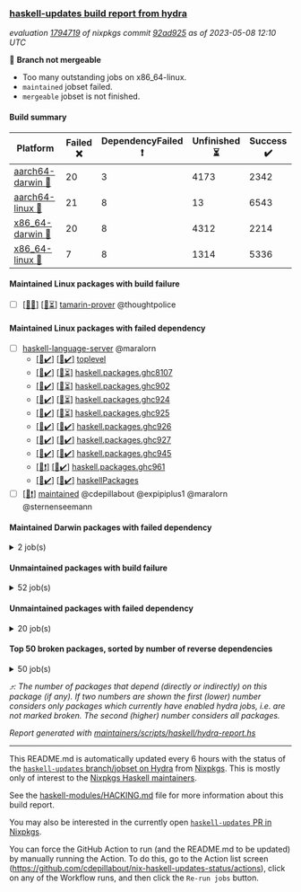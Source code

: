 ### [haskell-updates build report from hydra](https://hydra.nixos.org/jobset/nixpkgs/haskell-updates)
*evaluation [1794719](https://hydra.nixos.org/eval/1794719) of nixpkgs commit [92ad925](https://github.com/NixOS/nixpkgs/commits/92ad9252fd79a990125b28925b0b7c313769aeb9) as of 2023-05-08 12:10 UTC*

:red_circle: **Branch not mergeable**
  * Too many outstanding jobs on x86_64-linux.
  * `maintained` jobset failed.
  * `mergeable` jobset is not finished.

#### Build summary

 | Platform | Failed :x: | DependencyFailed :heavy_exclamation_mark: | Unfinished :hourglass_flowing_sand: | Success :heavy_check_mark: | 
 | --- | --- | --- | --- | --- | 
 | [aarch64-darwin :green_apple:](https://hydra.nixos.org/eval/1794719?filter=.aarch64-darwin) | 20 | 3 | 4173 | 2342 | 
 | [aarch64-linux :iphone:](https://hydra.nixos.org/eval/1794719?filter=.aarch64-linux) | 21 | 8 | 13 | 6543 | 
 | [x86_64-darwin :apple:](https://hydra.nixos.org/eval/1794719?filter=.x86_64-darwin) | 20 | 8 | 4312 | 2214 | 
 | [x86_64-linux :penguin:](https://hydra.nixos.org/eval/1794719?filter=.x86_64-linux) | 7 | 8 | 1314 | 5336 | 
#### Maintained Linux packages with build failure
- [ ] [[:iphone::x:]](https://hydra.nixos.org/build/219206691) [[:penguin::hourglass_flowing_sand:]](https://hydra.nixos.org/build/219211399) [tamarin-prover](https://hydra.nixos.org/eval/1794719?filter=tamarin-prover) @thoughtpolice
#### Maintained Linux packages with failed dependency
- [ ] [haskell-language-server](https://hydra.nixos.org/eval/1794719?filter=haskell-language-server) @maralorn
  - [[:iphone::heavy_check_mark:]](https://hydra.nixos.org/build/219213501) [[:penguin::heavy_check_mark:]](https://hydra.nixos.org/build/219199781) [toplevel](https://hydra.nixos.org/eval/1794719?filter=haskell-language-server)
  - [[:iphone::heavy_check_mark:]](https://hydra.nixos.org/build/219202025) [[:penguin::hourglass_flowing_sand:]](https://hydra.nixos.org/build/219205324) [haskell.packages.ghc8107](https://hydra.nixos.org/eval/1794719?filter=haskell.packages.ghc8107.haskell-language-server)
  - [[:iphone::heavy_check_mark:]](https://hydra.nixos.org/build/219196749) [[:penguin::hourglass_flowing_sand:]](https://hydra.nixos.org/build/219209272) [haskell.packages.ghc902](https://hydra.nixos.org/eval/1794719?filter=haskell.packages.ghc902.haskell-language-server)
  - [[:iphone::heavy_check_mark:]](https://hydra.nixos.org/build/219200573) [[:penguin::hourglass_flowing_sand:]](https://hydra.nixos.org/build/219210820) [haskell.packages.ghc924](https://hydra.nixos.org/eval/1794719?filter=haskell.packages.ghc924.haskell-language-server)
  - [[:iphone::heavy_check_mark:]](https://hydra.nixos.org/build/219215705) [[:penguin::hourglass_flowing_sand:]](https://hydra.nixos.org/build/219214856) [haskell.packages.ghc925](https://hydra.nixos.org/eval/1794719?filter=haskell.packages.ghc925.haskell-language-server)
  - [[:iphone::heavy_check_mark:]](https://hydra.nixos.org/build/219190509) [[:penguin::heavy_check_mark:]](https://hydra.nixos.org/build/219190759) [haskell.packages.ghc926](https://hydra.nixos.org/eval/1794719?filter=haskell.packages.ghc926.haskell-language-server)
  - [[:iphone::heavy_check_mark:]](https://hydra.nixos.org/build/219197283) [[:penguin::heavy_check_mark:]](https://hydra.nixos.org/build/219206872) [haskell.packages.ghc927](https://hydra.nixos.org/eval/1794719?filter=haskell.packages.ghc927.haskell-language-server)
  - [[:iphone::heavy_check_mark:]](https://hydra.nixos.org/build/219214181) [[:penguin::heavy_check_mark:]](https://hydra.nixos.org/build/219199201) [haskell.packages.ghc945](https://hydra.nixos.org/eval/1794719?filter=haskell.packages.ghc945.haskell-language-server)
  - [[:iphone::heavy_exclamation_mark:]](https://hydra.nixos.org/build/219200301) [[:penguin::heavy_check_mark:]](https://hydra.nixos.org/build/219198366) [haskell.packages.ghc961](https://hydra.nixos.org/eval/1794719?filter=haskell.packages.ghc961.haskell-language-server)
  - [[:iphone::heavy_check_mark:]](https://hydra.nixos.org/build/219205960) [[:penguin::heavy_check_mark:]](https://hydra.nixos.org/build/219212256) [haskellPackages](https://hydra.nixos.org/eval/1794719?filter=haskellPackages.haskell-language-server)
- [ ] [[:penguin::heavy_exclamation_mark:]](https://hydra.nixos.org/build/219200213) [maintained](https://hydra.nixos.org/eval/1794719?filter=maintained) @cdepillabout @expipiplus1 @maralorn @sternenseemann
#### Maintained Darwin packages with failed dependency
<details><summary>2 job(s) </summary>

- [ ] [[:green_apple::hourglass_flowing_sand:]](https://hydra.nixos.org/build/219198909) [[:apple::heavy_exclamation_mark:]](https://hydra.nixos.org/build/219189818) [haskellPackages.streamly-archive](https://hydra.nixos.org/eval/1794719?filter=haskellPackages.streamly-archive) @shlok
- [ ] [[:green_apple::hourglass_flowing_sand:]](https://hydra.nixos.org/build/219201038) [[:apple::heavy_exclamation_mark:]](https://hydra.nixos.org/build/219214899) [haskellPackages.streamly-lmdb](https://hydra.nixos.org/eval/1794719?filter=haskellPackages.streamly-lmdb) @shlok
</details>

#### Unmaintained packages with build failure
<details><summary>52 job(s) </summary>

- [ ] [[:green_apple::hourglass_flowing_sand:]](https://hydra.nixos.org/build/219202605) [[:iphone::heavy_check_mark:]](https://hydra.nixos.org/build/219190722) [[:apple::heavy_check_mark:]](https://hydra.nixos.org/build/219209061) [[:penguin::x:]](https://hydra.nixos.org/build/219195171) [haskellPackages.scheduler](https://hydra.nixos.org/eval/1794719?filter=haskellPackages.scheduler)  :arrow_heading_up: 4 | 11
- [ ] [[:green_apple::hourglass_flowing_sand:]](https://hydra.nixos.org/build/219204081) [[:iphone::x:]](https://hydra.nixos.org/build/219208713) [[:apple::heavy_check_mark:]](https://hydra.nixos.org/build/219193602) [[:penguin::heavy_check_mark:]](https://hydra.nixos.org/build/219190208) [haskellPackages.aern2-mp](https://hydra.nixos.org/eval/1794719?filter=haskellPackages.aern2-mp)  :arrow_heading_up: 3 | 6
- [ ] [[:green_apple::hourglass_flowing_sand:]](https://hydra.nixos.org/build/219207130) [[:iphone::x:]](https://hydra.nixos.org/build/219204805) [[:apple::hourglass_flowing_sand:]](https://hydra.nixos.org/build/219205082) [[:penguin::heavy_check_mark:]](https://hydra.nixos.org/build/219198260) [haskellPackages.hw-simd](https://hydra.nixos.org/eval/1794719?filter=haskellPackages.hw-simd)  :arrow_heading_up: 1 | 8
- [ ] [[:green_apple::hourglass_flowing_sand:]](https://hydra.nixos.org/build/219196316) [[:iphone::heavy_check_mark:]](https://hydra.nixos.org/build/219189735) [[:apple::x:]](https://hydra.nixos.org/build/219192979) [[:penguin::heavy_check_mark:]](https://hydra.nixos.org/build/219211138) [haskellPackages.generics-eot](https://hydra.nixos.org/eval/1794719?filter=haskellPackages.generics-eot)  :arrow_heading_up: 1 | 5
- [ ] [[:green_apple::hourglass_flowing_sand:]](https://hydra.nixos.org/build/219215500) [[:iphone::heavy_check_mark:]](https://hydra.nixos.org/build/219208641) [[:apple::x:]](https://hydra.nixos.org/build/219215861) [[:penguin::heavy_check_mark:]](https://hydra.nixos.org/build/219190586) [haskellPackages.inline-r](https://hydra.nixos.org/eval/1794719?filter=haskellPackages.inline-r)  :arrow_heading_up: 1 | 4
- [ ] [[:green_apple::hourglass_flowing_sand:]](https://hydra.nixos.org/build/219215993) [[:iphone::x:]](https://hydra.nixos.org/build/219191433) [[:apple::hourglass_flowing_sand:]](https://hydra.nixos.org/build/219209103) [[:penguin::heavy_check_mark:]](https://hydra.nixos.org/build/219212646) [haskellPackages.long-double](https://hydra.nixos.org/eval/1794719?filter=haskellPackages.long-double)  :arrow_heading_up: 1 | 2
- [ ] [[:green_apple::x:]](https://hydra.nixos.org/build/219192020) [[:iphone::heavy_check_mark:]](https://hydra.nixos.org/build/219212314) [[:apple::hourglass_flowing_sand:]](https://hydra.nixos.org/build/219204856) [[:penguin::heavy_check_mark:]](https://hydra.nixos.org/build/219207109) [haskellPackages.sequence-formats](https://hydra.nixos.org/eval/1794719?filter=haskellPackages.sequence-formats)  :arrow_heading_up: 1 | 2
- [ ] [[:green_apple::hourglass_flowing_sand:]](https://hydra.nixos.org/build/219206799) [[:iphone::heavy_check_mark:]](https://hydra.nixos.org/build/219196636) [[:apple::x:]](https://hydra.nixos.org/build/219193342) [[:penguin::heavy_check_mark:]](https://hydra.nixos.org/build/219193463) [haskellPackages.gi-gdkx11](https://hydra.nixos.org/eval/1794719?filter=haskellPackages.gi-gdkx11)  :arrow_heading_up: 1 | 1
- [ ] [[:green_apple::heavy_check_mark:]](https://hydra.nixos.org/build/219190253) [[:iphone::x:]](https://hydra.nixos.org/build/219191151) [[:apple::hourglass_flowing_sand:]](https://hydra.nixos.org/build/219215961) [[:penguin::heavy_check_mark:]](https://hydra.nixos.org/build/219194229) [haskellPackages.nlopt-haskell](https://hydra.nixos.org/eval/1794719?filter=haskellPackages.nlopt-haskell)  :arrow_heading_up: 1 | 1
- [ ] [[:green_apple::hourglass_flowing_sand:]](https://hydra.nixos.org/build/219199997) [[:iphone::heavy_check_mark:]](https://hydra.nixos.org/build/219215751) [[:apple::x:]](https://hydra.nixos.org/build/219192454) [[:penguin::heavy_check_mark:]](https://hydra.nixos.org/build/219209147) [haskellPackages.openal-ffi](https://hydra.nixos.org/eval/1794719?filter=haskellPackages.openal-ffi)  :arrow_heading_up: 1 | 1
- [ ] [[:green_apple::x:]](https://hydra.nixos.org/build/219190673) [[:iphone::x:]](https://hydra.nixos.org/build/219193350) [[:apple::x:]](https://hydra.nixos.org/build/219211602) [[:penguin::x:]](https://hydra.nixos.org/build/219208055) [haskellPackages.srtree](https://hydra.nixos.org/eval/1794719?filter=haskellPackages.srtree)  :arrow_heading_up: 1 | 1
- [ ] [[:green_apple::hourglass_flowing_sand:]](https://hydra.nixos.org/build/219212037) [[:iphone::x:]](https://hydra.nixos.org/build/219191034) [[:apple::hourglass_flowing_sand:]](https://hydra.nixos.org/build/219196964) [[:penguin::hourglass_flowing_sand:]](https://hydra.nixos.org/build/219209303) [haskellPackages.pretty-diff](https://hydra.nixos.org/eval/1794719?filter=haskellPackages.pretty-diff)  :arrow_heading_up: 0 | 12
- [ ] [[:green_apple::hourglass_flowing_sand:]](https://hydra.nixos.org/build/219205927) [[:iphone::x:]](https://hydra.nixos.org/build/219189897) [[:apple::hourglass_flowing_sand:]](https://hydra.nixos.org/build/219205193) [[:penguin::heavy_check_mark:]](https://hydra.nixos.org/build/219206513) [haskellPackages.freetype2](https://hydra.nixos.org/eval/1794719?filter=haskellPackages.freetype2)  :arrow_heading_up: 0 | 11
- [ ] [[:green_apple::hourglass_flowing_sand:]](https://hydra.nixos.org/build/219201533) [[:iphone::heavy_check_mark:]](https://hydra.nixos.org/build/219194735) [[:apple::x:]](https://hydra.nixos.org/build/219192301) [[:penguin::hourglass_flowing_sand:]](https://hydra.nixos.org/build/219215994) [haskellPackages.llvm-tf](https://hydra.nixos.org/eval/1794719?filter=haskellPackages.llvm-tf)  :arrow_heading_up: 0 | 6
- [ ] [[:green_apple::x:]](https://hydra.nixos.org/build/219192860) [[:iphone::heavy_check_mark:]](https://hydra.nixos.org/build/219206695) [[:apple::hourglass_flowing_sand:]](https://hydra.nixos.org/build/219194698) [[:penguin::heavy_check_mark:]](https://hydra.nixos.org/build/219205972) [haskellPackages.pipes-zlib](https://hydra.nixos.org/eval/1794719?filter=haskellPackages.pipes-zlib)  :arrow_heading_up: 0 | 5
- [ ] [[:green_apple::x:]](https://hydra.nixos.org/build/219209246) [[:iphone::heavy_check_mark:]](https://hydra.nixos.org/build/219206311) [[:apple::hourglass_flowing_sand:]](https://hydra.nixos.org/build/219204472) [[:penguin::heavy_check_mark:]](https://hydra.nixos.org/build/219203864) [haskellPackages.gauge](https://hydra.nixos.org/eval/1794719?filter=haskellPackages.gauge)  :arrow_heading_up: 0 | 3
- [ ] [[:green_apple::hourglass_flowing_sand:]](https://hydra.nixos.org/build/219204723) [[:iphone::x:]](https://hydra.nixos.org/build/219192031) [[:apple::hourglass_flowing_sand:]](https://hydra.nixos.org/build/219198544) [[:penguin::heavy_check_mark:]](https://hydra.nixos.org/build/219201619) [haskellPackages.picosat](https://hydra.nixos.org/eval/1794719?filter=haskellPackages.picosat)  :arrow_heading_up: 0 | 3
- [ ] [[:green_apple::x:]](https://hydra.nixos.org/build/219194263) [[:iphone::heavy_check_mark:]](https://hydra.nixos.org/build/219194130) [[:apple::hourglass_flowing_sand:]](https://hydra.nixos.org/build/219204734) [[:penguin::heavy_check_mark:]](https://hydra.nixos.org/build/219207764) [haskellPackages.LibZip](https://hydra.nixos.org/eval/1794719?filter=haskellPackages.LibZip)  :arrow_heading_up: 0 | 2
- [ ] [[:green_apple::hourglass_flowing_sand:]](https://hydra.nixos.org/build/219203664) [[:iphone::x:]](https://hydra.nixos.org/build/219190477) [[:apple::hourglass_flowing_sand:]](https://hydra.nixos.org/build/219206109) [[:penguin::hourglass_flowing_sand:]](https://hydra.nixos.org/build/219212917) [haskellPackages.quic](https://hydra.nixos.org/eval/1794719?filter=haskellPackages.quic)  :arrow_heading_up: 0 | 2
- [ ] [[:green_apple::x:]](https://hydra.nixos.org/build/219191152) [[:iphone::heavy_check_mark:]](https://hydra.nixos.org/build/219215000) [[:apple::hourglass_flowing_sand:]](https://hydra.nixos.org/build/219194365) [[:penguin::heavy_check_mark:]](https://hydra.nixos.org/build/219200620) [haskellPackages.huckleberry](https://hydra.nixos.org/eval/1794719?filter=haskellPackages.huckleberry)  :arrow_heading_up: 0 | 1
- [ ] [[:green_apple::hourglass_flowing_sand:]](https://hydra.nixos.org/build/219196476) [[:iphone::heavy_check_mark:]](https://hydra.nixos.org/build/219192587) [[:apple::x:]](https://hydra.nixos.org/build/219192372) [[:penguin::heavy_check_mark:]](https://hydra.nixos.org/build/219202252) [haskellPackages.select](https://hydra.nixos.org/eval/1794719?filter=haskellPackages.select)  :arrow_heading_up: 0 | 1
- [ ] [[:green_apple::hourglass_flowing_sand:]](https://hydra.nixos.org/build/219201355) [[:iphone::x:]](https://hydra.nixos.org/build/219202163) [[:apple::heavy_check_mark:]](https://hydra.nixos.org/build/219191569) [[:penguin::heavy_check_mark:]](https://hydra.nixos.org/build/219203507) [haskellPackages.simple-vec3](https://hydra.nixos.org/eval/1794719?filter=haskellPackages.simple-vec3)  :arrow_heading_up: 0 | 1
- [ ] [[:green_apple::hourglass_flowing_sand:]](https://hydra.nixos.org/build/219198944) [[:iphone::x:]](https://hydra.nixos.org/build/219202918) [[:apple::hourglass_flowing_sand:]](https://hydra.nixos.org/build/219196188) [[:penguin::heavy_check_mark:]](https://hydra.nixos.org/build/219194107) [haskellPackages.HsASA](https://hydra.nixos.org/eval/1794719?filter=haskellPackages.HsASA) 
- [ ] [[:green_apple::hourglass_flowing_sand:]](https://hydra.nixos.org/build/219209221) [[:iphone::x:]](https://hydra.nixos.org/build/219214358) [[:apple::hourglass_flowing_sand:]](https://hydra.nixos.org/build/219213448) [[:penguin::hourglass_flowing_sand:]](https://hydra.nixos.org/build/219209527) [haskellPackages.directory-ospath-streaming](https://hydra.nixos.org/eval/1794719?filter=haskellPackages.directory-ospath-streaming) 
- [ ] [[:green_apple::x:]](https://hydra.nixos.org/build/219192477) [[:iphone::x:]](https://hydra.nixos.org/build/219200819) [[:apple::hourglass_flowing_sand:]](https://hydra.nixos.org/build/219196111) [[:penguin::x:]](https://hydra.nixos.org/build/219207076) [haskellPackages.disco](https://hydra.nixos.org/eval/1794719?filter=haskellPackages.disco) 
- [ ] [[:green_apple::hourglass_flowing_sand:]](https://hydra.nixos.org/build/219213237) [[:iphone::x:]](https://hydra.nixos.org/build/219211810) [[:apple::x:]](https://hydra.nixos.org/build/219190157) [[:penguin::heavy_check_mark:]](https://hydra.nixos.org/build/219191656) [haskellPackages.env-extra](https://hydra.nixos.org/eval/1794719?filter=haskellPackages.env-extra) 
- [ ] [[:green_apple::x:]](https://hydra.nixos.org/build/219192415) [[:iphone::heavy_check_mark:]](https://hydra.nixos.org/build/219199500) [[:apple::hourglass_flowing_sand:]](https://hydra.nixos.org/build/219203306) [[:penguin::heavy_check_mark:]](https://hydra.nixos.org/build/219203757) [haskellPackages.executable-hash](https://hydra.nixos.org/eval/1794719?filter=haskellPackages.executable-hash) 
- [ ] [[:green_apple::x:]](https://hydra.nixos.org/build/219190165) [[:iphone::heavy_check_mark:]](https://hydra.nixos.org/build/219202338) [[:apple::hourglass_flowing_sand:]](https://hydra.nixos.org/build/219197099) [[:penguin::heavy_check_mark:]](https://hydra.nixos.org/build/219190263) [haskellPackages.gerrit](https://hydra.nixos.org/eval/1794719?filter=haskellPackages.gerrit) 
- [ ] [[:green_apple::hourglass_flowing_sand:]](https://hydra.nixos.org/build/219202470) [[:apple::x:]](https://hydra.nixos.org/build/219191354) [haskellPackages.gi-gtkosxapplication](https://hydra.nixos.org/eval/1794719?filter=haskellPackages.gi-gtkosxapplication) 
- [ ] [[:iphone::x:]](https://hydra.nixos.org/build/219207854) [[:penguin::x:]](https://hydra.nixos.org/build/219202050) [haskellPackages.grid-proto](https://hydra.nixos.org/eval/1794719?filter=haskellPackages.grid-proto) 
- [ ] [[:green_apple::x:]](https://hydra.nixos.org/build/219191406) [[:apple::x:]](https://hydra.nixos.org/build/219189552) [haskellPackages.gtk-mac-integration](https://hydra.nixos.org/eval/1794719?filter=haskellPackages.gtk-mac-integration) 
- [ ] [[:green_apple::x:]](https://hydra.nixos.org/build/219193740) [[:iphone::heavy_check_mark:]](https://hydra.nixos.org/build/219193395) [[:apple::hourglass_flowing_sand:]](https://hydra.nixos.org/build/219211864) [[:penguin::heavy_check_mark:]](https://hydra.nixos.org/build/219192245) [haskellPackages.highlight](https://hydra.nixos.org/eval/1794719?filter=haskellPackages.highlight) 
- [ ] [[:green_apple::hourglass_flowing_sand:]](https://hydra.nixos.org/build/219214703) [[:iphone::heavy_check_mark:]](https://hydra.nixos.org/build/219199173) [[:apple::x:]](https://hydra.nixos.org/build/219189747) [[:penguin::hourglass_flowing_sand:]](https://hydra.nixos.org/build/219214199) [haskellPackages.hinotify-conduit](https://hydra.nixos.org/eval/1794719?filter=haskellPackages.hinotify-conduit) 
- [ ] [[:green_apple::hourglass_flowing_sand:]](https://hydra.nixos.org/build/219205314) [[:iphone::x:]](https://hydra.nixos.org/build/219190025) [[:apple::hourglass_flowing_sand:]](https://hydra.nixos.org/build/219212170) [[:penguin::hourglass_flowing_sand:]](https://hydra.nixos.org/build/219211547) [haskellPackages.hjugement](https://hydra.nixos.org/eval/1794719?filter=haskellPackages.hjugement) 
- [ ] [[:green_apple::hourglass_flowing_sand:]](https://hydra.nixos.org/build/219201325) [[:iphone::heavy_check_mark:]](https://hydra.nixos.org/build/219215937) [[:apple::x:]](https://hydra.nixos.org/build/219193922) [[:penguin::hourglass_flowing_sand:]](https://hydra.nixos.org/build/219209836) [haskellPackages.hsshellscript](https://hydra.nixos.org/eval/1794719?filter=haskellPackages.hsshellscript) 
- [ ] [[:green_apple::x:]](https://hydra.nixos.org/build/219190252) [[:iphone::heavy_check_mark:]](https://hydra.nixos.org/build/219216116) [[:apple::hourglass_flowing_sand:]](https://hydra.nixos.org/build/219207799) [[:penguin::hourglass_flowing_sand:]](https://hydra.nixos.org/build/219215788) [haskellPackages.hunspell-hs](https://hydra.nixos.org/eval/1794719?filter=haskellPackages.hunspell-hs) 
- [ ] [[:green_apple::x:]](https://hydra.nixos.org/build/219193243) [[:iphone::heavy_check_mark:]](https://hydra.nixos.org/build/219207219) [[:apple::hourglass_flowing_sand:]](https://hydra.nixos.org/build/219202172) [[:penguin::hourglass_flowing_sand:]](https://hydra.nixos.org/build/219209701) [haskellPackages.interprocess](https://hydra.nixos.org/eval/1794719?filter=haskellPackages.interprocess) 
- [ ] [[:green_apple::hourglass_flowing_sand:]](https://hydra.nixos.org/build/219195083) [[:iphone::heavy_check_mark:]](https://hydra.nixos.org/build/219206669) [[:apple::x:]](https://hydra.nixos.org/build/219192842) [[:penguin::heavy_check_mark:]](https://hydra.nixos.org/build/219207916) [haskellPackages.intricacy](https://hydra.nixos.org/eval/1794719?filter=haskellPackages.intricacy) 
- [ ] [[:green_apple::x:]](https://hydra.nixos.org/build/219194138) [[:iphone::x:]](https://hydra.nixos.org/build/219195478) [[:apple::hourglass_flowing_sand:]](https://hydra.nixos.org/build/219204451) [[:penguin::x:]](https://hydra.nixos.org/build/219196681) [haskellPackages.ldap-client-og](https://hydra.nixos.org/eval/1794719?filter=haskellPackages.ldap-client-og) 
- [ ] [[:green_apple::x:]](https://hydra.nixos.org/build/219193533) [[:iphone::heavy_check_mark:]](https://hydra.nixos.org/build/219215289) [[:apple::hourglass_flowing_sand:]](https://hydra.nixos.org/build/219203968) [[:penguin::heavy_check_mark:]](https://hydra.nixos.org/build/219205633) [haskellPackages.linux-framebuffer](https://hydra.nixos.org/eval/1794719?filter=haskellPackages.linux-framebuffer) 
- [ ] [[:green_apple::hourglass_flowing_sand:]](https://hydra.nixos.org/build/219210787) [[:iphone::heavy_check_mark:]](https://hydra.nixos.org/build/219192142) [[:apple::x:]](https://hydra.nixos.org/build/219193121) [[:penguin::heavy_check_mark:]](https://hydra.nixos.org/build/219207095) [haskellPackages.memzero](https://hydra.nixos.org/eval/1794719?filter=haskellPackages.memzero) 
- [ ] [[:green_apple::hourglass_flowing_sand:]](https://hydra.nixos.org/build/219198619) [[:iphone::heavy_check_mark:]](https://hydra.nixos.org/build/219210740) [[:apple::x:]](https://hydra.nixos.org/build/219189870) [[:penguin::heavy_check_mark:]](https://hydra.nixos.org/build/219195276) [haskellPackages.persistent-pagination](https://hydra.nixos.org/eval/1794719?filter=haskellPackages.persistent-pagination) 
- [ ] [[:green_apple::x:]](https://hydra.nixos.org/build/219192100) [[:iphone::heavy_check_mark:]](https://hydra.nixos.org/build/219211894) [[:apple::hourglass_flowing_sand:]](https://hydra.nixos.org/build/219197768) [[:penguin::heavy_check_mark:]](https://hydra.nixos.org/build/219191440) [haskellPackages.posix-timer](https://hydra.nixos.org/eval/1794719?filter=haskellPackages.posix-timer) 
- [ ] [[:green_apple::hourglass_flowing_sand:]](https://hydra.nixos.org/build/219205604) [[:iphone::heavy_check_mark:]](https://hydra.nixos.org/build/219216439) [[:apple::x:]](https://hydra.nixos.org/build/219192865) [[:penguin::heavy_check_mark:]](https://hydra.nixos.org/build/219207563) [haskellPackages.powerqueue-distributed](https://hydra.nixos.org/eval/1794719?filter=haskellPackages.powerqueue-distributed) 
- [ ] [[:green_apple::hourglass_flowing_sand:]](https://hydra.nixos.org/build/219212431) [[:iphone::heavy_check_mark:]](https://hydra.nixos.org/build/219191192) [[:apple::x:]](https://hydra.nixos.org/build/219191566) [[:penguin::heavy_check_mark:]](https://hydra.nixos.org/build/219195374) [haskellPackages.sandwich-webdriver](https://hydra.nixos.org/eval/1794719?filter=haskellPackages.sandwich-webdriver) 
- [ ] [[:green_apple::x:]](https://hydra.nixos.org/build/219190255) [[:iphone::heavy_check_mark:]](https://hydra.nixos.org/build/219206825) [[:apple::x:]](https://hydra.nixos.org/build/219191709) [[:penguin::hourglass_flowing_sand:]](https://hydra.nixos.org/build/219210029) [haskellPackages.servant-serialization](https://hydra.nixos.org/eval/1794719?filter=haskellPackages.servant-serialization) 
- [ ] [[:green_apple::x:]](https://hydra.nixos.org/build/219189931) [[:iphone::x:]](https://hydra.nixos.org/build/219204166) [[:apple::hourglass_flowing_sand:]](https://hydra.nixos.org/build/219213351) [[:penguin::x:]](https://hydra.nixos.org/build/219201570) [haskellPackages.unbound-kind-generics](https://hydra.nixos.org/eval/1794719?filter=haskellPackages.unbound-kind-generics) 
- [ ] [[:green_apple::hourglass_flowing_sand:]](https://hydra.nixos.org/build/219212155) [[:iphone::x:]](https://hydra.nixos.org/build/219202720) [[:apple::hourglass_flowing_sand:]](https://hydra.nixos.org/build/219195179) [[:penguin::x:]](https://hydra.nixos.org/build/219206235) [haskellPackages.wai-problem-details](https://hydra.nixos.org/eval/1794719?filter=haskellPackages.wai-problem-details) 
- [ ] [[:green_apple::hourglass_flowing_sand:]](https://hydra.nixos.org/build/219215362) [[:iphone::x:]](https://hydra.nixos.org/build/219206704) [[:apple::heavy_check_mark:]](https://hydra.nixos.org/build/219191968) [[:penguin::hourglass_flowing_sand:]](https://hydra.nixos.org/build/219214633) [haskellPackages.x86-64bit](https://hydra.nixos.org/eval/1794719?filter=haskellPackages.x86-64bit) 
- [ ] [[:green_apple::x:]](https://hydra.nixos.org/build/219192633) [[:iphone::heavy_check_mark:]](https://hydra.nixos.org/build/219216010) [[:apple::x:]](https://hydra.nixos.org/build/219192137) [[:penguin::heavy_check_mark:]](https://hydra.nixos.org/build/219204979) [haskellPackages.xmonad-utils](https://hydra.nixos.org/eval/1794719?filter=haskellPackages.xmonad-utils) 
- [ ] [[:green_apple::x:]](https://hydra.nixos.org/build/219190389) [[:iphone::heavy_check_mark:]](https://hydra.nixos.org/build/219210694) [[:apple::hourglass_flowing_sand:]](https://hydra.nixos.org/build/219195067) [[:penguin::heavy_check_mark:]](https://hydra.nixos.org/build/219200883) [haskellPackages.yoga](https://hydra.nixos.org/eval/1794719?filter=haskellPackages.yoga) 
- [ ] [[:green_apple::hourglass_flowing_sand:]](https://hydra.nixos.org/build/219216242) [[:iphone::heavy_check_mark:]](https://hydra.nixos.org/build/219209436) [[:apple::x:]](https://hydra.nixos.org/build/219192932) [[:penguin::hourglass_flowing_sand:]](https://hydra.nixos.org/build/219210439) [haskellPackages.zxcvbn-c](https://hydra.nixos.org/eval/1794719?filter=haskellPackages.zxcvbn-c) 
</details>

#### Unmaintained packages with failed dependency
<details><summary>20 job(s) </summary>

- [ ] [[:green_apple::hourglass_flowing_sand:]](https://hydra.nixos.org/build/219202417) [[:iphone::heavy_check_mark:]](https://hydra.nixos.org/build/219205902) [[:apple::heavy_check_mark:]](https://hydra.nixos.org/build/219195870) [[:penguin::heavy_exclamation_mark:]](https://hydra.nixos.org/build/219214918) [haskellPackages.massiv](https://hydra.nixos.org/eval/1794719?filter=haskellPackages.massiv)  :arrow_heading_up: 3 | 9
- [ ] [[:green_apple::hourglass_flowing_sand:]](https://hydra.nixos.org/build/219206562) [[:iphone::heavy_check_mark:]](https://hydra.nixos.org/build/219192174) [[:apple::heavy_check_mark:]](https://hydra.nixos.org/build/219204394) [[:penguin::heavy_exclamation_mark:]](https://hydra.nixos.org/build/219209323) [haskellPackages.Color](https://hydra.nixos.org/eval/1794719?filter=haskellPackages.Color)  :arrow_heading_up: 2 | 8
- [ ] [[:green_apple::hourglass_flowing_sand:]](https://hydra.nixos.org/build/219194993) [[:iphone::heavy_exclamation_mark:]](https://hydra.nixos.org/build/219199969) [[:apple::hourglass_flowing_sand:]](https://hydra.nixos.org/build/219199913) [[:penguin::heavy_check_mark:]](https://hydra.nixos.org/build/219209796) [haskellPackages.aern2-real](https://hydra.nixos.org/eval/1794719?filter=haskellPackages.aern2-real)  :arrow_heading_up: 2 | 4
- [ ] [[:green_apple::hourglass_flowing_sand:]](https://hydra.nixos.org/build/219199524) [[:iphone::heavy_exclamation_mark:]](https://hydra.nixos.org/build/219205352) [[:apple::hourglass_flowing_sand:]](https://hydra.nixos.org/build/219208265) [[:penguin::heavy_check_mark:]](https://hydra.nixos.org/build/219190015) [haskellPackages.aern2-fun](https://hydra.nixos.org/eval/1794719?filter=haskellPackages.aern2-fun)  :arrow_heading_up: 1 | 3
- [ ] [[:green_apple::hourglass_flowing_sand:]](https://hydra.nixos.org/build/219208152) [[:iphone::heavy_check_mark:]](https://hydra.nixos.org/build/219204220) [[:apple::hourglass_flowing_sand:]](https://hydra.nixos.org/build/219203971) [[:penguin::heavy_exclamation_mark:]](https://hydra.nixos.org/build/219192470) [haskellPackages.chart-svg](https://hydra.nixos.org/eval/1794719?filter=haskellPackages.chart-svg)  :arrow_heading_up: 0 | 4
- [ ] [[:green_apple::hourglass_flowing_sand:]](https://hydra.nixos.org/build/219210779) [[:iphone::heavy_exclamation_mark:]](https://hydra.nixos.org/build/219204025) [[:apple::hourglass_flowing_sand:]](https://hydra.nixos.org/build/219215808) [[:penguin::heavy_check_mark:]](https://hydra.nixos.org/build/219197296) [haskellPackages.hw-dsv](https://hydra.nixos.org/eval/1794719?filter=haskellPackages.hw-dsv)  :arrow_heading_up: 0 | 3
- [ ] [[:green_apple::hourglass_flowing_sand:]](https://hydra.nixos.org/build/219194971) [[:iphone::heavy_exclamation_mark:]](https://hydra.nixos.org/build/219207660) [[:apple::hourglass_flowing_sand:]](https://hydra.nixos.org/build/219200960) [[:penguin::hourglass_flowing_sand:]](https://hydra.nixos.org/build/219216670) [haskellPackages.aern2-mfun](https://hydra.nixos.org/eval/1794719?filter=haskellPackages.aern2-mfun)  :arrow_heading_up: 0 | 2
- [ ] [[:green_apple::hourglass_flowing_sand:]](https://hydra.nixos.org/build/219205469) [[:iphone::heavy_check_mark:]](https://hydra.nixos.org/build/219205498) [[:apple::heavy_check_mark:]](https://hydra.nixos.org/build/219191481) [[:penguin::heavy_exclamation_mark:]](https://hydra.nixos.org/build/219208171) [haskellPackages.massiv-io](https://hydra.nixos.org/eval/1794719?filter=haskellPackages.massiv-io)  :arrow_heading_up: 0 | 1
- [ ] [[:green_apple::hourglass_flowing_sand:]](https://hydra.nixos.org/build/219205630) [[:iphone::heavy_check_mark:]](https://hydra.nixos.org/build/219189671) [[:apple::hourglass_flowing_sand:]](https://hydra.nixos.org/build/219207006) [[:penguin::heavy_exclamation_mark:]](https://hydra.nixos.org/build/219214352) [haskellPackages.ConClusion](https://hydra.nixos.org/eval/1794719?filter=haskellPackages.ConClusion) 
- [ ] [[:green_apple::hourglass_flowing_sand:]](https://hydra.nixos.org/build/219215142) [[:iphone::heavy_check_mark:]](https://hydra.nixos.org/build/219216054) [[:apple::heavy_exclamation_mark:]](https://hydra.nixos.org/build/219210523) [[:penguin::heavy_check_mark:]](https://hydra.nixos.org/build/219196913) [haskellPackages.H](https://hydra.nixos.org/eval/1794719?filter=haskellPackages.H) 
- [ ] [[:green_apple::hourglass_flowing_sand:]](https://hydra.nixos.org/build/219203337) [[:iphone::heavy_check_mark:]](https://hydra.nixos.org/build/219193991) [[:apple::heavy_exclamation_mark:]](https://hydra.nixos.org/build/219205812) [[:penguin::heavy_check_mark:]](https://hydra.nixos.org/build/219199001) [haskellPackages.graphula](https://hydra.nixos.org/eval/1794719?filter=haskellPackages.graphula) 
- [ ] [[:green_apple::hourglass_flowing_sand:]](https://hydra.nixos.org/build/219206714) [[:iphone::heavy_check_mark:]](https://hydra.nixos.org/build/219192593) [[:apple::heavy_exclamation_mark:]](https://hydra.nixos.org/build/219213868) [[:penguin::heavy_check_mark:]](https://hydra.nixos.org/build/219201773) [haskellPackages.hgdal](https://hydra.nixos.org/eval/1794719?filter=haskellPackages.hgdal) 
- [ ] [[:green_apple::hourglass_flowing_sand:]](https://hydra.nixos.org/build/219206218) [[:iphone::heavy_exclamation_mark:]](https://hydra.nixos.org/build/219199479) [[:apple::hourglass_flowing_sand:]](https://hydra.nixos.org/build/219210039) [[:penguin::heavy_check_mark:]](https://hydra.nixos.org/build/219197543) [haskellPackages.hmatrix-nlopt](https://hydra.nixos.org/eval/1794719?filter=haskellPackages.hmatrix-nlopt) 
- [ ] [[:green_apple::hourglass_flowing_sand:]](https://hydra.nixos.org/build/219216448) [[:iphone::heavy_check_mark:]](https://hydra.nixos.org/build/219196448) [[:apple::heavy_exclamation_mark:]](https://hydra.nixos.org/build/219191759) [[:penguin::hourglass_flowing_sand:]](https://hydra.nixos.org/build/219208521) [haskellPackages.ihaskell-inline-r](https://hydra.nixos.org/eval/1794719?filter=haskellPackages.ihaskell-inline-r) 
- [ ] [[:green_apple::hourglass_flowing_sand:]](https://hydra.nixos.org/build/219214825) [[:iphone::heavy_check_mark:]](https://hydra.nixos.org/build/219210909) [[:apple::heavy_check_mark:]](https://hydra.nixos.org/build/219204607) [[:penguin::heavy_exclamation_mark:]](https://hydra.nixos.org/build/219190742) [haskellPackages.massiv-test](https://hydra.nixos.org/eval/1794719?filter=haskellPackages.massiv-test) 
- [ ] [[:green_apple::heavy_exclamation_mark:]](https://hydra.nixos.org/build/219204960) [[:iphone::heavy_exclamation_mark:]](https://hydra.nixos.org/build/219195436) [[:apple::heavy_exclamation_mark:]](https://hydra.nixos.org/build/219193910) [[:penguin::heavy_exclamation_mark:]](https://hydra.nixos.org/build/219197772) [haskellPackages.pandoc-symreg](https://hydra.nixos.org/eval/1794719?filter=haskellPackages.pandoc-symreg) 
- [ ] [[:green_apple::heavy_exclamation_mark:]](https://hydra.nixos.org/build/219192755) [[:iphone::heavy_check_mark:]](https://hydra.nixos.org/build/219195205) [[:apple::hourglass_flowing_sand:]](https://hydra.nixos.org/build/219204692) [[:penguin::heavy_check_mark:]](https://hydra.nixos.org/build/219195152) [haskellPackages.piped](https://hydra.nixos.org/eval/1794719?filter=haskellPackages.piped) 
- [ ] [[:green_apple::hourglass_flowing_sand:]](https://hydra.nixos.org/build/219215343) [[:iphone::heavy_exclamation_mark:]](https://hydra.nixos.org/build/219196948) [[:apple::hourglass_flowing_sand:]](https://hydra.nixos.org/build/219206608) [[:penguin::heavy_check_mark:]](https://hydra.nixos.org/build/219193431) [haskellPackages.rounded-hw](https://hydra.nixos.org/eval/1794719?filter=haskellPackages.rounded-hw) 
- [ ] [[:green_apple::heavy_exclamation_mark:]](https://hydra.nixos.org/build/219194759) [[:iphone::heavy_check_mark:]](https://hydra.nixos.org/build/219194281) [[:apple::hourglass_flowing_sand:]](https://hydra.nixos.org/build/219205326) [[:penguin::hourglass_flowing_sand:]](https://hydra.nixos.org/build/219208968) [haskellPackages.sequenceTools](https://hydra.nixos.org/eval/1794719?filter=haskellPackages.sequenceTools) 
- [ ] [[:green_apple::hourglass_flowing_sand:]](https://hydra.nixos.org/build/219202619) [[:iphone::heavy_check_mark:]](https://hydra.nixos.org/build/219195739) [[:apple::heavy_exclamation_mark:]](https://hydra.nixos.org/build/219190612) [[:penguin::heavy_check_mark:]](https://hydra.nixos.org/build/219198698) [haskellPackages.xbattbar](https://hydra.nixos.org/eval/1794719?filter=haskellPackages.xbattbar) 
</details>

#### Top 50 broken packages, sorted by number of reverse dependencies
<details><summary>50 job(s) </summary>

[amazonka-core](https://packdeps.haskellers.com/reverse/amazonka-core) :arrow_heading_up: 188  
[gogol-core](https://packdeps.haskellers.com/reverse/gogol-core) :arrow_heading_up: 184  
[haskell98](https://packdeps.haskellers.com/reverse/haskell98) :arrow_heading_up: 153  
[enumerator](https://packdeps.haskellers.com/reverse/enumerator) :arrow_heading_up: 56  
[util](https://packdeps.haskellers.com/reverse/util) :arrow_heading_up: 49  
[derive](https://packdeps.haskellers.com/reverse/derive) :arrow_heading_up: 48  
[amazonka](https://packdeps.haskellers.com/reverse/amazonka) :arrow_heading_up: 46  
[cgi](https://packdeps.haskellers.com/reverse/cgi) :arrow_heading_up: 46  
[accelerate](https://packdeps.haskellers.com/reverse/accelerate) :arrow_heading_up: 42  
[TypeCompose](https://packdeps.haskellers.com/reverse/TypeCompose) :arrow_heading_up: 39  
[PrimitiveArray](https://packdeps.haskellers.com/reverse/PrimitiveArray) :arrow_heading_up: 35  
[rank1dynamic](https://packdeps.haskellers.com/reverse/rank1dynamic) :arrow_heading_up: 33  
[distributed-static](https://packdeps.haskellers.com/reverse/distributed-static) :arrow_heading_up: 31  
[distributed-process](https://packdeps.haskellers.com/reverse/distributed-process) :arrow_heading_up: 30  
[iteratee](https://packdeps.haskellers.com/reverse/iteratee) :arrow_heading_up: 29  
[polysemy-resume](https://packdeps.haskellers.com/reverse/polysemy-resume) :arrow_heading_up: 27  
[sydtest](https://packdeps.haskellers.com/reverse/sydtest) :arrow_heading_up: 27  
[polysemy-conc](https://packdeps.haskellers.com/reverse/polysemy-conc) :arrow_heading_up: 26  
[crypto-numbers](https://packdeps.haskellers.com/reverse/crypto-numbers) :arrow_heading_up: 25  
[either-unwrap](https://packdeps.haskellers.com/reverse/either-unwrap) :arrow_heading_up: 25  
[polysemy-log](https://packdeps.haskellers.com/reverse/polysemy-log) :arrow_heading_up: 24  
[crypto-pubkey](https://packdeps.haskellers.com/reverse/crypto-pubkey) :arrow_heading_up: 22  
[haskelldb](https://packdeps.haskellers.com/reverse/haskelldb) :arrow_heading_up: 22  
[wxdirect](https://packdeps.haskellers.com/reverse/wxdirect) :arrow_heading_up: 22  
[BiobaseTypes](https://packdeps.haskellers.com/reverse/BiobaseTypes) :arrow_heading_up: 21  
[alg](https://packdeps.haskellers.com/reverse/alg) :arrow_heading_up: 21  
[amazonka-s3](https://packdeps.haskellers.com/reverse/amazonka-s3) :arrow_heading_up: 21  
[mmsyn2](https://packdeps.haskellers.com/reverse/mmsyn2) :arrow_heading_up: 21  
[wxc](https://packdeps.haskellers.com/reverse/wxc) :arrow_heading_up: 21  
[biocore](https://packdeps.haskellers.com/reverse/biocore) :arrow_heading_up: 20  
[bzlib](https://packdeps.haskellers.com/reverse/bzlib) :arrow_heading_up: 20  
[exon](https://packdeps.haskellers.com/reverse/exon) :arrow_heading_up: 20  
[wxcore](https://packdeps.haskellers.com/reverse/wxcore) :arrow_heading_up: 20  
[attoparsec-enumerator](https://packdeps.haskellers.com/reverse/attoparsec-enumerator) :arrow_heading_up: 19  
[bytestring-show](https://packdeps.haskellers.com/reverse/bytestring-show) :arrow_heading_up: 19  
[fay](https://packdeps.haskellers.com/reverse/fay) :arrow_heading_up: 19  
[gi-soup](https://packdeps.haskellers.com/reverse/gi-soup) :arrow_heading_up: 19  
[incipit](https://packdeps.haskellers.com/reverse/incipit) :arrow_heading_up: 19  
[wx](https://packdeps.haskellers.com/reverse/wx) :arrow_heading_up: 19  
[BiobaseENA](https://packdeps.haskellers.com/reverse/BiobaseENA) :arrow_heading_up: 18  
[asn1-data](https://packdeps.haskellers.com/reverse/asn1-data) :arrow_heading_up: 18  
[dbus-core](https://packdeps.haskellers.com/reverse/dbus-core) :arrow_heading_up: 18  
[gtksourceview2](https://packdeps.haskellers.com/reverse/gtksourceview2) :arrow_heading_up: 18  
[hsc3](https://packdeps.haskellers.com/reverse/hsc3) :arrow_heading_up: 18  
[polysemy-process](https://packdeps.haskellers.com/reverse/polysemy-process) :arrow_heading_up: 18  
[ukrainian-phonetics-basic](https://packdeps.haskellers.com/reverse/ukrainian-phonetics-basic) :arrow_heading_up: 18  
[BiobaseXNA](https://packdeps.haskellers.com/reverse/BiobaseXNA) :arrow_heading_up: 17  
[HGamer3D-Data](https://packdeps.haskellers.com/reverse/HGamer3D-Data) :arrow_heading_up: 17  
[certificate](https://packdeps.haskellers.com/reverse/certificate) :arrow_heading_up: 17  
[clash-prelude](https://packdeps.haskellers.com/reverse/clash-prelude) :arrow_heading_up: 17  
</details>


*:arrow_heading_up:: The number of packages that depend (directly or indirectly) on this package (if any). If two numbers are shown the first (lower) number considers only packages which currently have enabled hydra jobs, i.e. are not marked broken. The second (higher) number considers all packages.*

*Report generated with [maintainers/scripts/haskell/hydra-report.hs](https://github.com/NixOS/nixpkgs/blob/haskell-updates/maintainers/scripts/haskell/hydra-report.hs)*


----------------------------------------------------------------------

This README.md is automatically updated every 6 hours with the status of the
[`haskell-updates` branch/jobset on Hydra](https://hydra.nixos.org/jobset/nixpkgs/haskell-updates)
from [Nixpkgs](https://github.com/NixOS/nixpkgs).  This is mostly only of
interest to the [Nixpkgs Haskell maintainers](https://github.com/orgs/NixOS/teams/haskell).

See the
[haskell-modules/HACKING.md](https://github.com/NixOS/nixpkgs/blob/haskell-updates/pkgs/development/haskell-modules/HACKING.md)
file for more information about this build report.

You may also be interested in the currently open
[`haskell-updates` PR in Nixpkgs](https://github.com/nixos/nixpkgs/pulls?q=is%3Apr+is%3Aopen+head%3Ahaskell-updates).

You can force the GitHub Action to run (and the README.md to be updated) by
manually running the Action.  To do this, go to the Action list screen
(https://github.com/cdepillabout/nix-haskell-updates-status/actions),
click on any of the Workflow runs, and then click the `Re-run jobs` button.
